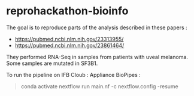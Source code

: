 # reprohackathon-bioinfo

The goal is to reproduce parts of the analysis described in these papers :<br>
  - https://pubmed.ncbi.nlm.nih.gov/23313955/<br>
  - https://pubmed.ncbi.nlm.nih.gov/23861464/<br>

They performed RNA-Seq in samples from patients with uveal melanoma. Some samples are mutated in SF3B1. <br>

To run the pipeline on IFB Cloub :  Appliance BioPipes :

> conda activate
> nextflow run main.nf -c nextflow.config -resume
